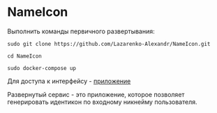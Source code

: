 # NameIcon
Выполнить команды первичного развертывания:
```shell script
sudo git clone https://github.com/Lazarenko-Alexandr/NameIcon.git

cd NameIcon

sudo docker-compose up
```
Для доступа к интерфейсу - [приложение](http://localhost:9090)

Развернутый сервис - это приложение, которое позволяет генерировать идентикон по входному никнейму пользователя.
